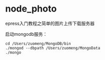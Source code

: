 # node_photo
epress入门教程之简单的图片上传下载服务器

启动mongodb服务：
 ```
cd /Users/zuomeng/MongoDB/bin
./mongod --dbpath /Users/zuomeng/MongoData 
./mongo
```
